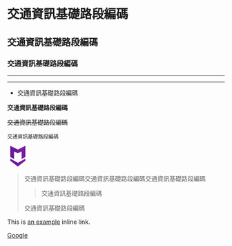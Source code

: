 # 交通資訊基礎路段編碼
## 交通資訊基礎路段編碼
### 交通資訊基礎路段編碼
---
***
- 交通資訊基礎路段編碼

**交通資訊基礎路段編碼**

~~交通資訊基礎路段編碼~~

<pre><code>交通資訊基礎路段編碼</code></pre>

![alt text](https://github.com/adam-p/markdown-here/raw/master/src/common/images/icon48.png "Logo 標題文字範例一")

>交通資訊基礎路段編碼交通資訊基礎路段編碼交通資訊基礎路段編碼
>
>>交通資訊基礎路段編碼
>
>交通資訊基礎路段編碼

This is [an example](https://link.motc.gov.tw/SearchLink/Map) inline link.

[Google][]

  [Google]: http://google.com/
  
  
